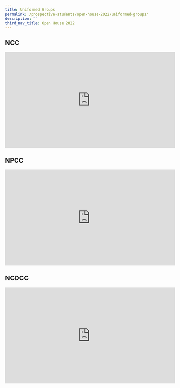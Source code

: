 ```yaml
---
title: Uniformed Groups
permalink: /prospective-students/open-house-2022/uniformed-groups/
description: ""
third_nav_title: Open House 2022
---
```

## NCC
<iframe width="560" height="315" src="https://www.youtube.com/embed/NO7KqS1aaqU" title="YouTube video player" frameborder="0" allow="accelerometer; autoplay; clipboard-write; encrypted-media; gyroscope; picture-in-picture" allowfullscreen></iframe>

## NPCC
<iframe width="560" height="315" src="https://www.youtube.com/embed/QEGvXtdqnsI" title="YouTube video player" frameborder="0" allow="accelerometer; autoplay; clipboard-write; encrypted-media; gyroscope; picture-in-picture" allowfullscreen></iframe>

## NCDCC
<iframe width="560" height="315" src="https://www.youtube.com/embed/aeUW57zRuN4" title="YouTube video player" frameborder="0" allow="accelerometer; autoplay; clipboard-write; encrypted-media; gyroscope; picture-in-picture" allowfullscreen></iframe>